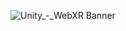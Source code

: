 ![Unity_-_WebXR Banner](https://github.com/user-attachments/assets/1dab9e22-7cb4-4e2f-ac90-92a7d8bc7f4f)
